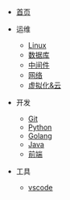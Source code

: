 - [首页](/)

- 运维
  - [Linux](/ops/linux/)
  - [数据库](/ops/db/)
  - [中间件](/ops/middleware/)
  - [网络](/ops/network/)
  - [虚拟化&云](/ops/cloud/)

- 开发
  - [Git](/dev/git/)
  - [Python](/dev/python/)
  - [Golang](/dev/golang/)
  - [Java](/dev/java/)
  - [前端](/dev/frontend/)

- 工具
  - [vscode](/tool/vscode/)
